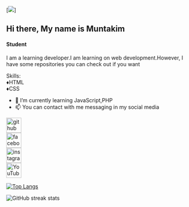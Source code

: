 [<img src="https://www.facebook.com/photo/?fbid=122119063040104492&set=a.122100562772104492">]
## Hi there, My name is Muntakim
#### Student


I am a learning developer.I am learning on web development.However, I have some repositories you can check out if you want


Skills: <br>
♦️HTML <br>
♦️CSS

- 🌱 I’m currently learning JavaScript,PHP
- 📫 You can contact with me messaging in my social media


[<img src='https://cdn.jsdelivr.net/npm/simple-icons@3.0.1/icons/github.svg' alt='github' height='40'>](https://github.com/muntakim9994) <br> 
[<img src='https://cdn.jsdelivr.net/npm/simple-icons@3.0.1/icons/facebook.svg' alt='facebook' height='40'>](https://www.facebook.com/muntakim9994) <br> 
[<img src='https://cdn.jsdelivr.net/npm/simple-icons@3.0.1/icons/instagram.svg' alt='instagram' height='40'>](https://www.instagram.com/muntakim9994/) <br>
[<img src='https://cdn.jsdelivr.net/npm/simple-icons@3.0.1/icons/youtube.svg' alt='YouTube' height='40'>](https://www.youtube.com/channel/muntakim9994)


[![Top Langs](https://github-readme-stats.vercel.app/api/top-langs/?username=muntakim9994)](https://github.com/anuraghazra/github-readme-stats)

![GitHub streak stats](https://streak-stats.demolab.com/?user=muntakim9994)  

